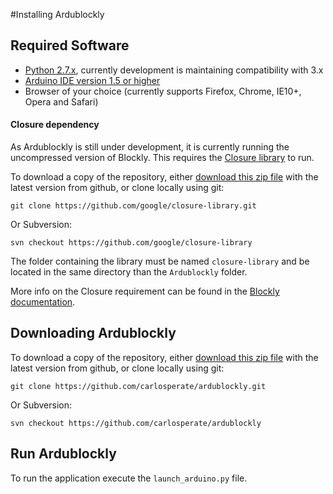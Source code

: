 #Installing Ardublockly

## Required Software
* [Python 2.7.x](https://www.python.org/download), currently development is maintaining compatibility with  3.x
* [Arduino IDE version 1.5 or higher](http://arduino.cc/en/main/software)
* Browser of your choice (currently supports Firefox, Chrome, IE10+, Opera and Safari)

#### Closure dependency
As Ardublockly is still under development, it is currently running the uncompressed version of Blockly. This requires the [Closure library](https://developers.google.com/closure/library/) to run.

To download a copy of the repository, either [download this zip file](https://github.com/google/closure-library/archive/master.zip) with the latest version from github, or clone locally using git:
```
git clone https://github.com/google/closure-library.git
```
Or Subversion:
```
svn checkout https://github.com/google/closure-library
```
The folder containing the library must be named `closure-library` and be located in the same directory than the `Ardublockly` folder.

More info on the Closure requirement can be found in the [Blockly documentation](https://developers.google.com/blockly/hacking/closure).

## Downloading Ardublockly
To download a copy of the repository, either [download this zip file](https://github.com/carlosperate/ardublockly/zipball/master) with the latest version from github, or clone locally using git:
```
git clone https://github.com/carlosperate/ardublockly.git
```
Or Subversion:
```
svn checkout https://github.com/carlosperate/ardublockly
```

## Run Ardublockly
To run the application execute the `launch_arduino.py` file.